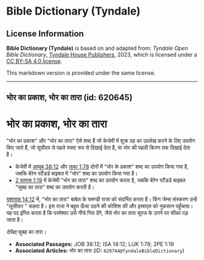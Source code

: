 # Bible Dictionary (Tyndale)

## License Information

**Bible Dictionary (Tyndale)** is based on and adapted from: _Tyndale Open Bible Dictionary_, [Tyndale House Publishers](https://tyndaleopenresources.com/), 2023, which is licensed under a [CC BY-SA 4.0 license](https://creativecommons.org/licenses/by-sa/4.0/legalcode.en).

This markdown version is provided under the same license.



--------------------------------

## भोर का प्रकाश, भोर का तारा (id: 620645)

भोर का प्रकाश, भोर का तारा
==========================

"भोर का प्रकाश" और "भोर का तारा"  ऐसे शब्द हैं जो केजेवी में शुक्र ग्रह का उल्लेख करने के लिए उपयोग किए जाते हैं, जो सूर्योदय से पहले स्पष्ट रूप से दिखाई देता है, या भोर की पहली किरण तक दिखाई देता है। 

* केजेवी में [अय्यूब 38:12](https://ref.ly/Job38:12) और [लूका 1:78](https://ref.ly/Luke1:78) दोनों में "भोर के प्रकाश" शब्द का उपयोग किया गया है, जबकि बेरेन स्टैंडर्ड बाइबल में "भोर" शब्द का उपयोग किया गया है।
* [2 पतरस 1:19](https://ref.ly/2Pet1:19) में केजेवी "भोर का तारा" शब्द का उपयोग करता है, जबकि बेरेन स्टैंडर्ड बाइबल "सुबह का तारा" शब्द का उपयोग करती है।

[यशायाह 14:12](https://ref.ly/Isa14:12) में, "भोर का तारा" बाबेल के घमण्डी राजा को संदर्भित करता है। किंग जेम्स संस्करण उन्हें "लूसीफर " कहता है। इस राजा ने बहुत ऊँचा उठने की कोशिश की और इस्राएल को नुकसान पहुँचाया। यह पद इंगित करता है कि परमेश्वर उसे नीचे गिरा देंगे, जैसे भोर का तारा सूरज के उगने पर फीका पड़ जाता है।

*देखिए* सुबह का तारा।

* **Associated Passages:** JOB 38:12; ISA 14:12; LUK 1:78; 2PE 1:19
* **Associated Articles:** भोर का तारा (ID: `620744@TyndaleBibleDictionary`)

